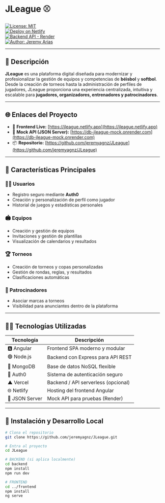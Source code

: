 # JLeague ⚾️  
[![License: MIT](https://img.shields.io/badge/License-MIT-green.svg)](LICENSE)  
[![Deploy on Netlify](https://img.shields.io/badge/Deployed-Netlify-blueviolet)](https://jleague.netlify.app)  
[![Backend API - Render](https://img.shields.io/badge/API%20Mock-Render-blue)](https://db-jleague-mock.onrender.com)  
[![Author: Jeremy Arias](https://img.shields.io/badge/Author-Jeremy%20Arias-orange)](https://github.com/jeremyagnz)

---

## 🧠 Descripción

**JLeague** es una plataforma digital diseñada para modernizar y profesionalizar la gestión de equipos y competencias de **béisbol** y **softbol**. Desde la creación de torneos hasta la administración de perfiles de jugadores, JLeague proporciona una experiencia centralizada, intuitiva y escalable para **jugadores, organizadores, entrenadores y patrocinadores**.

---

## 🌐 Enlaces del Proyecto

- 🔗 **Frontend Live:** [https://jleague.netlify.app](https://jleague.netlify.app)  
- 🔗 **Mock API (JSON Server):** [https://db-jleague-mock.onrender.com](https://db-jleague-mock.onrender.com)  
- 📦 **Repositorio:** [https://github.com/jeremyagnz/JLeague](https://github.com/jeremyagnz/JLeague)

---

## 🎯 Características Principales

### 🧑‍💼 Usuarios
- Registro seguro mediante **Auth0**
- Creación y personalización de perfil como jugador
- Historial de juegos y estadísticas personales

### 🏟️ Equipos
- Creación y gestión de equipos
- Invitaciones y gestión de plantillas
- Visualización de calendarios y resultados

### 🏆 Torneos
- Creación de torneos y copas personalizadas
- Gestión de rondas, reglas, y resultados
- Clasificaciones automáticas

### 💼 Patrocinadores
- Asociar marcas a torneos
- Visibilidad para anunciantes dentro de la plataforma

---

## 🧑‍💻 Tecnologías Utilizadas

| Tecnología    | Descripción                          |
|---------------|--------------------------------------|
| 🅰️ Angular     | Frontend SPA moderno y modular       |
| 🟢 Node.js     | Backend con Express para API REST    |
| 🍃 MongoDB     | Base de datos NoSQL flexible          |
| 🔐 Auth0       | Sistema de autenticación seguro       |
| ▲ Vercel      | Backend / API serverless (opcional)   |
| 🌐 Netlify     | Hosting del frontend Angular          |
| 🧪 JSON Server | Mock API para pruebas (Render)        |
---

## 🚀 Instalación y Desarrollo Local

```bash
# Clona el repositorio
git clone https://github.com/jeremyagnz/JLeague.git

# Entra al proyecto
cd JLeague

# BACKEND (si aplica localmente)
cd backend
npm install
npm run dev

# FRONTEND
cd ../frontend
npm install
ng serve
